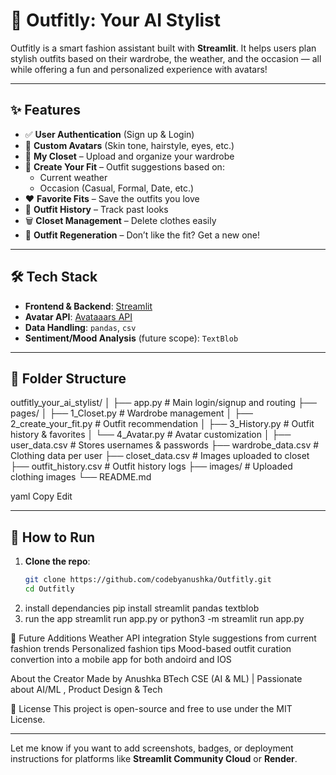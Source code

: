 # 👗 Outfitly: Your AI Stylist

Outfitly is a smart fashion assistant built with **Streamlit**. It helps users plan stylish outfits based on their wardrobe, the weather, and the occasion — all while offering a fun and personalized experience with avatars!

---

## ✨ Features

- ✅ **User Authentication** (Sign up & Login)
- 🧍 **Custom Avatars** (Skin tone, hairstyle, eyes, etc.)
- 🧳 **My Closet** – Upload and organize your wardrobe
- 🧠 **Create Your Fit** – Outfit suggestions based on:
  - Current weather
  - Occasion (Casual, Formal, Date, etc.)
- ❤️ **Favorite Fits** – Save the outfits you love
- 📸 **Outfit History** – Track past looks
- 🗑️ **Closet Management** – Delete clothes easily
- 🔁 **Outfit Regeneration** – Don’t like the fit? Get a new one!

---

## 🛠️ Tech Stack

- **Frontend & Backend**: [Streamlit](https://streamlit.io/)
- **Avatar API**: [Avataaars API](https://avataaars.io/)
- **Data Handling**: `pandas`, `csv`
- **Sentiment/Mood Analysis** (future scope): `TextBlob`

---

## 📁 Folder Structure

outfitly_your_ai_stylist/
│
├── app.py # Main login/signup and routing
├── pages/
│ ├── 1_Closet.py # Wardrobe management
│ ├── 2_create_your_fit.py # Outfit recommendation
│ ├── 3_History.py # Outfit history & favorites
│ └── 4_Avatar.py # Avatar customization
│
├── user_data.csv # Stores usernames & passwords
├── wardrobe_data.csv # Clothing data per user
├── closet_data.csv # Images uploaded to closet
├── outfit_history.csv # Outfit history logs
├── images/ # Uploaded clothing images
└── README.md

yaml
Copy
Edit

---

## 🚀 How to Run

1. **Clone the repo**:
   ```bash
   git clone https://github.com/codebyanushka/Outfitly.git
   cd Outfitly
2) install dependancies
   pip install streamlit pandas textblob
3) run the app
   streamlit run app.py
or python3 -m streamlit run app.py

🔮 Future Additions
Weather API integration
Style suggestions from current fashion trends
Personalized fashion tips
Mood-based outfit curation
convertion into a mobile app for both andoird and IOS 

 About the Creator
Made by Anushka
BTech CSE (AI & ML) | Passionate about AI/ML , Product Design & Tech

🪪 License
This project is open-source and free to use under the MIT License.

---
Let me know if you want to add screenshots, badges, or deployment instructions for platforms like **Streamlit Community Cloud** or **Render**.





